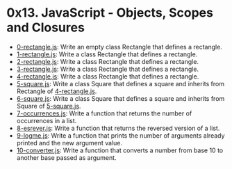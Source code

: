 # 0x13. JavaScript - Objects, Scopes and Closures

* [0-rectangle.js](./0-rectangle.js): Write an empty class Rectangle that defines a rectangle.
* [1-rectangle.js](./1-rectangle.js): Write a class Rectangle that defines a rectangle.
* [2-rectangle.js](./2-rectangle.js): Write a class Rectangle that defines a rectangle.
* [3-rectangle.js](./3-rectangle.js): Write a class Rectangle that defines a rectangle.
* [4-rectangle.js](./4-rectangle.js): Write a class Rectangle that defines a rectangle.
* [5-square.js](./5-square.js): Write a class Square that defines a square and inherits from Rectangle of [4-rectangle.js](./4-rectangle.js).
* [6-square.js](./6-square.js): Write a class Square that defines a square and inherits from Square of [5-square.js](./5-square.js).
* [7-occurrences.js](./7-occurrences.js): Write a function that returns the number of occurrences in a list.
* [8-esrever.js](./8-esrever.js): Write a function that returns the reversed version of a list.
* [9-logme.js](./9-logme.js): Write a function that prints the number of arguments already printed and the new argument value.
* [10-converter.js](./10-converter.js): Write a function that converts a number from base 10 to another base passed as argument.